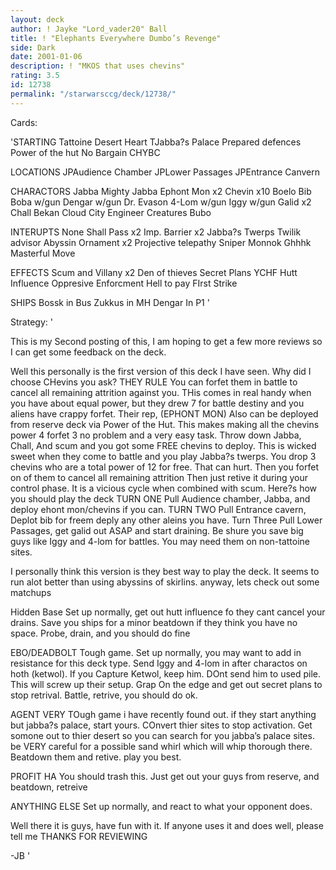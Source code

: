 ```yaml
---
layout: deck
author: ! Jayke "Lord_vader20" Ball
title: ! "Elephants Everywhere Dumbo’s Revenge"
side: Dark
date: 2001-01-06
description: ! "MKOS that uses chevins"
rating: 3.5
id: 12738
permalink: "/starwarsccg/deck/12738/"
---
```

Cards: 

'STARTING
Tattoine Desert Heart
TJabba?s Palace
Prepared defences
Power of the hut
No Bargain
CHYBC

LOCATIONS
JPAudience Chamber
JPLower Passages
JPEntrance Canvern

CHARACTORS
Jabba
Mighty Jabba
Ephont Mon x2
Chevin x10
Boelo
Bib
Boba w/gun
Dengar w/gun
Dr. Evason
4-Lom w/gun
Iggy w/gun
Galid x2
Chall Bekan
Cloud City Engineer
Creatures
Bubo

INTERUPTS
None Shall Pass x2
Imp. Barrier x2
Jabba?s Twerps
Twilik advisor
Abyssin Ornament x2
Projective telepathy
Sniper
Monnok
Ghhhk
Masterful Move

EFFECTS
Scum and Villany x2
Den of thieves
Secret Plans
YCHF
Hutt Influence
Oppresive Enforcment
Hell to pay
FIrst Strike

SHIPS
Bossk in Bus
Zukkus in MH
Dengar In P1 '

Strategy: '

This is my Second posting of this, I am hoping to get a few more reviews so I can get some feedback on the deck.

Well this personally is the first version of this deck I have seen. Why did I choose CHevins you ask? THEY RULE You can forfet them in battle to cancel all remaining attrition against you. THis comes in real handy when you have about equal power, but they drew 7 for battle destiny and you aliens have crappy forfet. Their rep, (EPHONT MON) Also can be deployed from reserve deck via Power of the Hut. This makes making all the chevins power 4 forfet 3 no problem and a very easy task. Throw down Jabba, Chall, And scum and you got some FREE chevins to deploy. This is wicked sweet when they come to battle and you play Jabba?s twerps. You drop 3 chevins who are a total power of 12 for free. That can hurt. Then you forfet on of them to cancel all remaining attrition Then just retive it during your control phase. It is a vicious cycle when combined with scum.
Here?s how you should play the deck
TURN ONE Pull Audience chamber, Jabba, and deploy ehont mon/chevins if you can.
TURN TWO Pull Entrance cavern, Deplot bib for freem deply any other aleins you have.
Turn Three Pull Lower Passages, get galid out ASAP and start draining.
Be shure you save big guys like Iggy and 4-lom for battles. You may need them on non-tattoine sites.

I personally think this version is they best way to play the deck. It seems to run alot better than using abyssins of skirlins. anyway, lets check out some matchups

Hidden Base Set up normally, get out hutt influence fo they cant cancel your drains. Save you ships for a minor beatdown if they think you have no space. Probe, drain, and you should do fine

EBO/DEADBOLT Tough game. Set up normally, you may want to add in resistance for this deck type. Send Iggy and 4-lom in after charactos on hoth (ketwol). If you Capture Ketwol, keep him. DOnt send him to used pile. This will screw up their setup. Grap On the edge and get out secret plans to stop retrival. Battle, retrive, you should do ok.

AGENT VERY TOugh game i have recently found out. if they start anything but jabba?s palace, start yours. COnvert thier sites to stop activation. Get somone out to thier desert so you can search for you jabba’s palace sites. be VERY careful for a possible sand whirl which will whip thorough there. Beatdown them and retive. play you best.

PROFIT HA You should trash this. Just get out your guys from reserve, and beatdown, retreive

ANYTHING ELSE Set up normally, and react to what your opponent does.

Well there it is guys, have fun with it. If anyone uses it and does well, please tell me THANKS FOR REVIEWING

-JB
'
